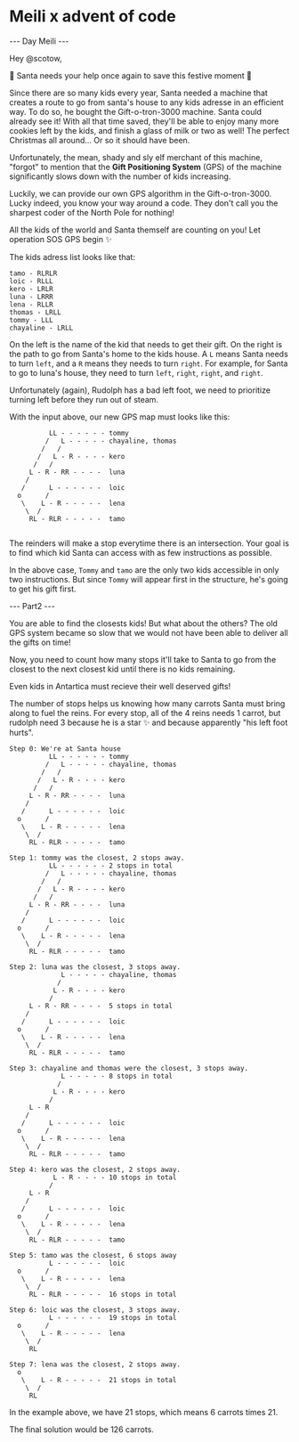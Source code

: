 # Meili x advent of code

--- Day Meili ---

Hey @scotow,

🎅 Santa needs your help once again to save this festive moment 🎄

Since there are so many kids every year, Santa needed a machine that creates a route to go from santa's house to any kids adresse in an efficient way. To do so, he bought the Gift-o-tron-3000 machine. Santa could already see it! With all that time saved, they'll be able to enjoy many more cookies left by the kids, and finish a glass of milk or two as well! The perfect Christmas all around... Or so it should have been.

Unfortunately, the mean, shady and sly elf merchant of this machine, "forgot" to mention that the **Gift Positioning System** (GPS) of the machine  significantly slows down with the number of kids increasing.

Luckily, we can provide our own GPS algorithm in the Gift-o-tron-3000. Lucky indeed, you know your way around a code. They don't call you the sharpest coder of the North Pole for nothing!

All the kids of the world and Santa themself are counting on you! Let operation SOS GPS begin ✨

The kids adress list looks like that:
```
tamo - RLRLR
loic - RLLL
kero - LRLR
luna - LRRR
lena - RLLR
thomas - LRLL
tommy - LLL
chayaline - LRLL
```

On the left is the name of the kid that needs to get their gift.
On the right is the path to go from Santa's home to the kids house. A `L` means Santa needs to turn `left`, and a `R` means they needs to turn `right`.
For example, for Santa to go to luna's house, they need to turn `left`, `right`, `right`, and `right`.

Unfortunately (again), Rudolph has a bad left foot, we need to prioritize turning left before they run out of steam.

With the input above, our new GPS map must looks like this:
```
          LL - - - - - - tommy
         /   L - - - - - chayaline, thomas
        /   /
       /   L - R - - - - kero
      /   /
     L - R - RR - - - -  luna
    /    
   /      L - - - - - -  loic
  o      /
   \    L - R - - - - -  lena
    \  /
     RL - RLR - - - - -  tamo
         
```

The reinders will make a stop everytime there is an intersection.
Your goal is to find which kid Santa can access with as few instructions as possible.

In the above case, `Tommy` and `tamo` are the only two kids accessible in only two instructions. But since `Tommy` will appear first in the structure, he's going to get his gift first.


--- Part2 ---

You are able to find the closests kids! But what about the others? The old GPS system became so slow that we would not have been able to deliver all the gifts on time!

Now, you need to count how many stops it'll take to Santa to go from the closest to the next closest kid until there is no kids remaining.

Even kids in Antartica must recieve their well deserved gifts!

The number of stops helps us knowing how many carrots Santa must bring along to fuel the reins. For every stop, all of the 4 reins needs 1 carrot, but rudolph need 3 because he is a star ✨ and because apparently "his left foot hurts".

```
Step 0: We're at Santa house
          LL - - - - - - tommy
         /   L - - - - - chayaline, thomas
        /   /
       /   L - R - - - - kero
      /   /
     L - R - RR - - - -  luna
    /    
   /      L - - - - - -  loic
  o      /
   \    L - R - - - - -  lena
    \  /
     RL - RLR - - - - -  tamo
         
Step 1: tommy was the closest, 2 stops away.
          LL - - - - - - 2 stops in total
         /   L - - - - - chayaline, thomas
        /   /
       /   L - R - - - - kero
      /   /
     L - R - RR - - - -  luna
    /    
   /      L - - - - - -  loic
  o      /
   \    L - R - - - - -  lena
    \  /
     RL - RLR - - - - -  tamo

Step 2: luna was the closest, 3 stops away.
             L - - - - - chayaline, thomas
            /
           L - R - - - - kero
          /
     L - R - RR - - - -  5 stops in total
    /    
   /      L - - - - - -  loic
  o      /
   \    L - R - - - - -  lena
    \  /
     RL - RLR - - - - -  tamo
      
Step 3: chayaline and thomas were the closest, 3 stops away.
             L - - - - - 8 stops in total
            /
           L - R - - - - kero
          /
     L - R
    /    
   /      L - - - - - -  loic
  o      /
   \    L - R - - - - -  lena
    \  /
     RL - RLR - - - - -  tamo
      
Step 4: kero was the closest, 2 stops away.
           L - R - - - - 10 stops in total
          /
     L - R
    /    
   /      L - - - - - -  loic
  o      /
   \    L - R - - - - -  lena
    \  /
     RL - RLR - - - - -  tamo
      
Step 5: tamo was the closest, 6 stops away
          L - - - - - -  loic
  o      /
   \    L - R - - - - -  lena
    \  /
     RL - RLR - - - - -  16 stops in total

Step 6: loic was the closest, 3 stops away.
          L - - - - - -  19 stops in total
  o      /
   \    L - R - - - - -  lena
    \  /
     RL
      
Step 7: lena was the closest, 2 stops away.
  o        
   \    L - R - - - - -  21 stops in total
    \  /
     RL
```

In the example above, we have 21 stops, which means 6 carrots times 21.

The final solution would be 126 carrots.

